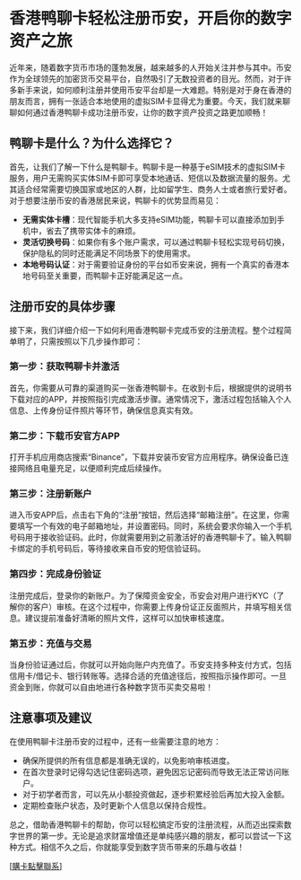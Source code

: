 # 香港鸭聊卡轻松注册币安，开启你的数字资产之旅

近年来，随着数字货币市场的蓬勃发展，越来越多的人开始关注并参与其中。币安作为全球领先的加密货币交易平台，自然吸引了无数投资者的目光。然而，对于许多新手来说，如何顺利注册并使用币安平台却是一大难题。特别是对于身在香港的朋友而言，拥有一张适合本地使用的虚拟SIM卡显得尤为重要。今天，我们就来聊聊如何通过香港鸭聊卡成功注册币安，让你的数字资产投资之路更加顺畅！

## 鸭聊卡是什么？为什么选择它？

首先，让我们了解一下什么是鸭聊卡。鸭聊卡是一种基于eSIM技术的虚拟SIM卡服务，用户无需购买实体SIM卡即可享受本地通话、短信以及数据流量的服务。尤其适合经常需要切换国家或地区的人群，比如留学生、商务人士或者旅行爱好者。对于想要注册币安的香港居民来说，鸭聊卡的优势显而易见：

- **无需实体卡槽**：现代智能手机大多支持eSIM功能，鸭聊卡可以直接添加到手机中，省去了携带实体卡的麻烦。
- **灵活切换号码**：如果你有多个账户需求，可以通过鸭聊卡轻松实现号码切换，保护隐私的同时还能满足不同场景下的使用需求。
- **本地号码认证**：对于需要验证身份的平台如币安来说，拥有一个真实的香港本地号码至关重要，而鸭聊卡正好能满足这一点。

## 注册币安的具体步骤

接下来，我们详细介绍一下如何利用香港鸭聊卡完成币安的注册流程。整个过程简单明了，只需按照以下几步操作即可：

### 第一步：获取鸭聊卡并激活

首先，你需要从可靠的渠道购买一张香港鸭聊卡。在收到卡后，根据提供的说明书下载对应的APP，并按照指引完成激活步骤。通常情况下，激活过程包括输入个人信息、上传身份证件照片等环节，确保信息真实有效。

### 第二步：下载币安官方APP

打开手机应用商店搜索“Binance”，下载并安装币安官方应用程序。确保设备已连接网络且电量充足，以便顺利完成后续操作。

### 第三步：注册新账户

进入币安APP后，点击右下角的“注册”按钮，然后选择“邮箱注册”。在这里，你需要填写一个有效的电子邮箱地址，并设置密码。同时，系统会要求你输入一个手机号码用于接收验证码。此时，你就需要用到之前激活好的香港鸭聊卡了。输入鸭聊卡绑定的手机号码后，等待接收来自币安的短信验证码。

### 第四步：完成身份验证

注册完成后，登录你的新账户。为了保障资金安全，币安会对用户进行KYC（了解你的客户）审核。在这个过程中，你需要上传身份证正反面照片，并填写相关信息。建议提前准备好清晰的照片文件，这样可以加快审核速度。

### 第五步：充值与交易

当身份验证通过后，你就可以开始向账户内充值了。币安支持多种支付方式，包括信用卡/借记卡、银行转账等。选择合适的充值途径后，按照指示操作即可。一旦资金到账，你就可以自由地进行各种数字货币买卖交易啦！

## 注意事项及建议

在使用鸭聊卡注册币安的过程中，还有一些需要注意的地方：

- 确保所提供的所有信息都是准确无误的，以免影响审核进度。
- 在首次登录时记得勾选记住密码选项，避免因忘记密码而导致无法正常访问账户。
- 对于初学者而言，可以先从小额投资做起，逐步积累经验后再加大投入金额。
- 定期检查账户状态，及时更新个人信息以保持合规性。

总之，借助香港鸭聊卡的帮助，你可以轻松搞定币安的注册流程，从而迈出探索数字世界的第一步。无论是追求财富增值还是单纯感兴趣的朋友，都可以尝试一下这种方式。相信不久之后，你就能享受到数字货币带来的乐趣与收益！

[[購卡點擊聯系](https://t.me/s/esim1088)]